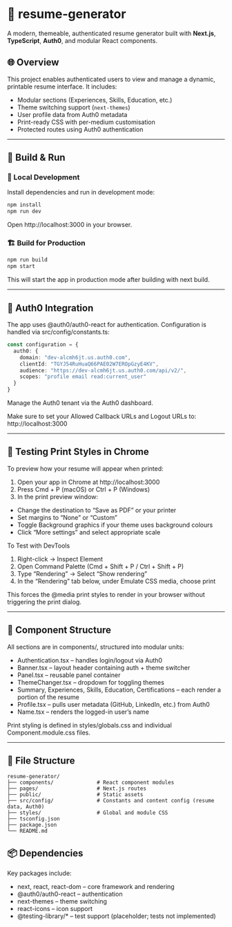 # 📝 resume-generator

A modern, themeable, authenticated resume generator built with **Next.js**, **TypeScript**, **Auth0**, and modular React components.

## 🌐 Overview

This project enables authenticated users to view and manage a dynamic, printable resume interface. It includes:

- Modular sections (Experiences, Skills, Education, etc.)
- Theme switching support (`next-themes`)
- User profile data from Auth0 metadata
- Print-ready CSS with per-medium customisation
- Protected routes using Auth0 authentication

---

## 🚀 Build & Run

### 🧪 Local Development

Install dependencies and run in development mode:

```bash
npm install
npm run dev
```

Open http://localhost:3000 in your browser.

### 🏗️ Build for Production

```bash
npm run build
npm start
```

This will start the app in production mode after building with next build.

---

## 🔐 Auth0 Integration

The app uses @auth0/auth0-react for authentication. Configuration is handled via src/config/constants.ts:

```ts
const configuration = {
  auth0: {
    domain: "dev-alcmh6jt.us.auth0.com",
    clientId: "TGYJ54RuHuaQ66PAE02W7EROpGzyE4KV",
    audience: "https://dev-alcmh6jt.us.auth0.com/api/v2/",
    scopes: "profile email read:current_user"
  }
}
```

Manage the Auth0 tenant via the Auth0 dashboard.

Make sure to set your Allowed Callback URLs and Logout URLs to: http://localhost:3000

---

## 🧪 Testing Print Styles in Chrome

To preview how your resume will appear when printed:
1.	Open your app in Chrome at http://localhost:3000
2.	Press Cmd + P (macOS) or Ctrl + P (Windows)
3.	In the print preview window:
- Change the destination to “Save as PDF” or your printer
- Set margins to “None” or “Custom”
- Toggle Background graphics if your theme uses background colours
- Click “More settings” and select appropriate scale

To Test with DevTools
1.	Right-click → Inspect Element
2.	Open Command Palette (Cmd + Shift + P / Ctrl + Shift + P)
3.	Type “Rendering” → Select “Show rendering”
4.	In the “Rendering” tab below, under Emulate CSS media, choose print

This forces the @media print styles to render in your browser without triggering the print dialog.

---

## 🧩 Component Structure

All sections are in components/, structured into modular units:
- Authentication.tsx – handles login/logout via Auth0
- Banner.tsx – layout header containing auth + theme switcher
- Panel.tsx – reusable panel container
- ThemeChanger.tsx – dropdown for toggling themes
- Summary, Experiences, Skills, Education, Certifications – each render a portion of the resume
- Profile.tsx – pulls user metadata (GitHub, LinkedIn, etc.) from Auth0
- Name.tsx – renders the logged-in user’s name

Print styling is defined in styles/globals.css and individual Component.module.css files.

---

## 📁 File Structure

```
resume-generator/
├── components/              # React component modules
├── pages/                   # Next.js routes
├── public/                  # Static assets
├── src/config/              # Constants and content config (resume data, Auth0)
├── styles/                  # Global and module CSS
├── tsconfig.json
├── package.json
└── README.md
```

## 📦 Dependencies

Key packages include:
- next, react, react-dom – core framework and rendering
- @auth0/auth0-react – authentication
- next-themes – theme switching
- react-icons – icon support
- @testing-library/* – test support (placeholder; tests not implemented)

